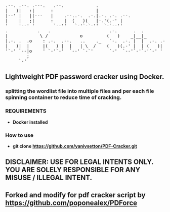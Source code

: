 <pre>
                                                               
                                                               
.--. .--. .---.   .--.            .                            
|   )|   :|      :                |                            
|--' |   ||---   |    .--..-.  .-.|.-. .-. .--.                
|    |   ;|      :    |  (   )(   |-.'(.-' |                   
'    '--' '       `--''   `-'`-`-''  `-`--''                   
.           .   .                      .-.      .  .           
|            \ /            o         (   )    _|__|_          
|.-. .  .o    : .-.  .--.   ..    ._   `-.  .-. |  |  .-. .--. 
|   )|  |     |(   ) |  |   | \  /    (   )(.-' |  | (   )|  | 
'`-' `--|o    ' `-'`-'  `--' `-`'      `-'  `--'`-'`-'`-' '  `-
        ;                                                      
     `-'                                                       
</pre>

## Lightweight PDF password cracker using Docker.
### splitting the wordlist file into multiple files and per each file spinning container to reduce time of cracking.

### REQUIREMENTS
- __Docker installed__

### How to use
- __git clone https://github.com/yanivsetton/PDF-Cracker.git__

## DISCLAIMER: USE FOR LEGAL INTENTS ONLY. YOU ARE SOLELY RESPONSIBLE FOR ANY MISUSE / ILLEGAL INTENT.
## Forked and modify for pdf cracker script by https://github.com/poponealex/PDForce

